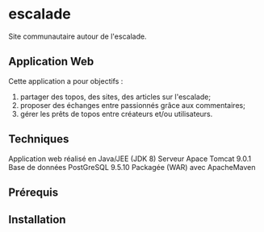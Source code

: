 # escalade
Site communautaire autour de l'escalade.

## Application Web
Cette application a pour objectifs :
1. partager des topos, des sites, des articles sur l'escalade;  
2. proposer des échanges entre passionnés grâce aux commentaires;
3. gérer les prêts de topos entre créateurs et/ou utilisateurs. 

## Techniques
Application web réalisé en Java/JEE (JDK 8)
Serveur Apace Tomcat 9.0.1
Base de données PostGreSQL 9.5.10
Packagée (WAR) avec ApacheMaven

## Prérequis

## Installation




